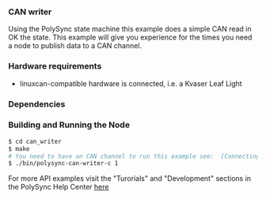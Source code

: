 
### CAN writer
Using the PolySync state machine this example does a simple CAN read in OK the state.
This example will give you experience for the times you need a node to publish data to a CAN channel.

### Hardware requirements
- linuxcan-compatible hardware is connected, i.e. a Kvaser Leaf Light

### Dependencies

### Building and Running the Node
```bash
$ cd can_writer
$ make
# You need to have an CAN channel to run this example see:  [Connecting To A CAN Sensor](https://help.polysync.io/articles/configuration/runtime-node-configuration/connecting-to-a-can-radar-sensor/)
$ ./bin/polysync-can-writer-c 1
```

For more API examples visit the "Turorials" and "Development" sections in the PolySync Help Center [here](https://help.polysync.io/articles/)